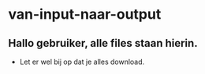 # van-input-naar-output
## Hallo gebruiker, alle files staan hierin.
- Let er wel bij op dat je alles download.

